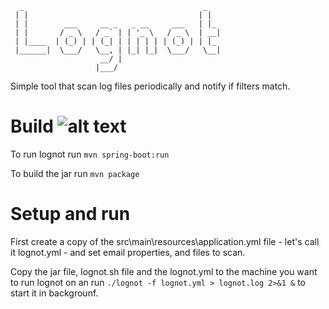 ```
  _                                        _
 | |                                      | |
 | |        ___     __ _   _ __     ___   | |_
 | |       / _ \   / _` | | '_ \   / _ \  | __|
 | |____  | (_) | | (_| | | | | | | (_) | | |_
 |______|  \___/   \__, | |_| |_|  \___/   \__|
                    __/ |
                   |___/              
```                   
Simple tool that scan log files periodically and notify if filters match.

Build ![alt text]( https://travis-ci.org/robertsicoie/lognot.svg?branch=master "Build status" )
====================================================================================
To run lognot run
```mvn spring-boot:run```

To build the jar run
```mvn package```

Setup and run
=============
First create a copy of the src\main\resources\application.yml file - let's 
call it lognot.yml - and set email properties, and files to scan.

Copy the jar file, lognot.sh file and the lognot.yml to the machine you 
want to run lognot on an run 
```./lognot -f lognot.yml > lognot.log 2>&1 &``` 
to start it in backgrounf.